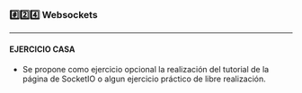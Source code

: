 ### #️⃣2️⃣4️⃣ Websockets


---


#### EJERCICIO CASA
   - Se propone como ejercicio opcional la realización del tutorial de la página de SocketIO o algun ejercicio práctico de libre realización.
